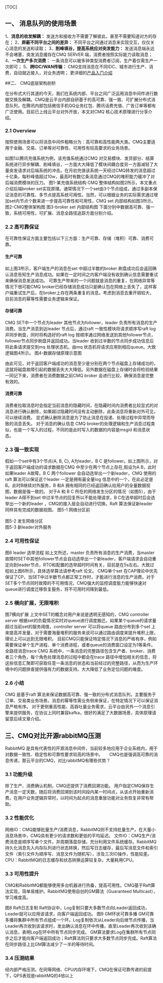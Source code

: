 [TOC]

## 一、	消息队列的使用场景

1、**消息的收发解耦：** 发送方和接收方不需要了解彼此，甚至不需要知道对方的存在；
2、**屏蔽不同平台之间的差异：** 不同平台之间通过消息来实现交互，仅仅关心消息的发送和读取；
3、**削峰填谷，提高系统应对突发能力：** 发送消息端永远不会堵塞，突发消息缓存在CMQ SERVER 端，消费者按照实际能力读取消息；
4、**一次生产多次消费：** 一条消息可以被多钟类型消费者订阅，生产着仅需生产一次即可；
5、**跨IDC/WAN传输：** CMQ支持消息在不同IDC、城市进行生产、消费，自动就近接入，对业务透明；
更详细的[产品入门介绍](http://tcecqpoc.fsphere.cn/doc/product/406/5039)


##二、	CMQ底层架构剖析

在分布式大行其道的今天，我们在系统内部、平台之间广泛运用消息中间件进行数据交换及解耦。CMQ是云平台内部自研基于的高可靠、强一致、可扩展分布式消息队列，在腾讯内部包括微信手机QQ业务红包、腾讯话费充值、广告订单等都有广泛使用。目前已上线云平台对外开放，本文对CMQ 核心技术原理进行分享介绍。
### 2.1 Overview 

按照使用场景可以将消息中间件粗略分为：高可靠和高性能两大类。CMQ主要适用于金融、交易、订单等对可靠性、可用性有较高要求的业务场景。

如图1以腾讯充值系统为例，该充值系统通过CMQ 对交易模块、发货部分、结算系统进行异步解耦、削峰填谷，一方面大大降低了模块间耦合度另一方面减轻了大量突发请求对后端系统的冲击。在月初充值该系统一天经过CMQ转发的消息超过十亿条，每秒峰值超过10w，最高时有数亿条消息通过CMQ的堆积能力缓冲了对后端消费模块的压力。
 [](http://imgcache.tcecqpoc.fsphere.cn/image/mc.qcloudimg.com/static/img/4a83d7744cceddbd97afbfd232c44428/01.png)
图1-某充值系统结构
CMQ 整体结构如图2所示，本文重点介绍后端broker set实现原理。通常情况下一个set由3个节点组成，通过多副本保证消息的可靠性、多节点提高系统可用性。当然，可以根据业务的实际需求通过增加set内节点个数来进一步提高可靠性和可用性，CMQ set 内部结构如图3所示。
 [](http://imgcache.tcecqpoc.fsphere.cn/image/mc.qcloudimg.com/static/img/de45378ee687bc967210be63670236b4/02.png)
图2-CMQ整体架构图
[](http://imgcache.tcecqpoc.fsphere.cn/image/mc.qcloudimg.com/static/img/b491500e2ce701e862e2d7266e832715/03.png) 
图3-broker set 内部结构图
下面分别中数据高可靠、强一致，系统可用性，可扩展、消息全路径追踪方面分别介绍。
### 2.2 高可靠保证
在可靠性保证方面主要包括以下三方面：生产可靠、存储（堆积）可靠、消费可靠。
#### 生产可靠
如上图3所示，客户端生产的消息在set 中超过半数的broker 刷盘成功后会返回确认消息告知生产消息成功。如果在一定时间之内客户端没有收到确认信息需要重试来确保消息发送成功。
可靠生产带来的一个问题就是消息的重复，在网络异常等情况下很可能CMQ broker已经存储消息成功只是确认包在网络上丢失了，这样客户端重试生产后，在broker上存在两条重复的消息。考虑到消息去重开销较大，目前消息的幂等性需要业务逻辑来保证。
#### 存储可靠
CMQ SET中一个节点为leader 其他节点为follower，leader 负责所有消息的生产消费。当生产消息到达leader 节点后，通过raft 一致性模块将请求顺序写raft log 并同步刷盘，同时将构造好的raft log 按顺序通过网络发送到其他follower节点，follower节点同步刷盘并返回成功。当leader 收到过半数的节点同步成功信息后将此条请求提交到mq 处理状态机，由mq 状态机将请求应用到相应queue。大致逻辑图4所示。
 [](http://imgcache.tcecqpoc.fsphere.cn/image/mc.qcloudimg.com/static/img/d3ee244bb55af0792bd588cbfa77d9be/04.png)
图4-数据存储原理示意图

由此可见，对于返回客户端成功的消息至少是分别在两个节点磁盘上存储成功的，这就将磁盘故障引起的数据丢失大大降低。另外数据在磁盘上存储时会将检验结果一同记下来，消费者在消费数据之前CMQ broker 会进行比较，确保消息是完整有效的。
#### 消费可靠
消费者拉取消息时会指定当前消息的隐藏时间，在隐藏时间内消费者比较显式的对消息进行确认删除，如果超过隐藏时间没有主动删除，此条消息将重新对外可见，可以继续消费。
显式确认删除消息是为了防止消息在投递、处理过程中异常而导致的消息丢失。
对于消息的确认信息 CMQ broker的处理逻辑和生产消息过程类似，也是一个写入的过程，不同的是此时写入的数据的内容是msgid 和消息状态。
### 2.3 强一致实现
假如一个set中有3个节点(A, B, C), A为leader，B  C 是follower。如上图所示，对于返回客户端成功的请求数据在CMQ 中至少在两个节点上存在,假设为A  B，此时如果leader A故障，B C 两个follower 会自动选举出一个新leader，CMQ 使用的raft 算法可以保证这个leader 一定是拥有最全量log 信息中的一个，在此必定是B。此时B继续对外服务，B 和A 拥有相同的已经返回确认给用户的全量数据视图，数据是强一致的。
对于A 和 B C 所在的网络发生分区的情况（如图5），由于leader A得不到set 中过半节点的回复所以不能处理请求，B C在选举超时后会选举出一个新的leader ，CMQ的接入层会自动进行切换。Raft 算法保证新leader 同样具有完成的数据视图。
 [](http://imgcache.tcecqpoc.fsphere.cn/image/mc.qcloudimg.com/static/img/93baf968ad724d96d23fef61a256d281/05-1.png)
图5-1 网络分区前   
[](http://imgcache.tcecqpoc.fsphere.cn/image/mc.qcloudimg.com/static/img/215a569c0b6e33ad210063bbc72db630/05-2.png)         
图5-2 发生网络分区      
[](http://imgcache.tcecqpoc.fsphere.cn/image/mc.qcloudimg.com/static/img/8cab123d330321fd596ba3f6d3007b72/05-3.png)
图5-3 新leader对外服务          
### 2.4 可用性保证
 [](http://imgcache.tcecqpoc.fsphere.cn/image/mc.qcloudimg.com/static/img/d3eb9e9e6a178dbf10e6adfb3e74eaca/06.png)
图6 leader 选举流程
如上文所述，master 负责所有消息的生产消费，当master 故障时SET中其他follower节点会自动选举出一个新leader，客户端请求会自动重定向到leader节点，RTO和配置的选举超时时间有关，目前是在5s左右。大致过程如上图6所示，具体选举算法请参考raft 论文。 
CMQ单个set 在CAP理论中优先保证了CP，当SET中过半数节点都正常工作时，才能进行消息的生产消费。对于SET多个节点同时故障的不可用情况，CMQ强大的监控调度能力能够快速对queue进行调度迁移恢复服务，将不可用时间降到最低。
### 2.5 横向扩展，无限堆积
  [](http://imgcache.tcecqpoc.fsphere.cn/image/mc.qcloudimg.com/static/img/a79dbc6a1f33b220835dbf272eb2d67b/07.png)
图7横向扩展
上文中SET的概念对用户来说是透明无感知的，CMQ controller server 根据set的负载情况实时对queue进行调度搬迁。如果某个queue的请求量超过当前set的服务阈值，controller server 可以将queue 路由分布到多个set 上来提高并发量，对于需要海量堆积的服务来说可以通过路由调度来提升堆积上限，理论上可以达到无限堆积。
目前CMQ只能保证特定情况下消息的严格有序，例如需要保证单个生产进程、单个消费进程，或者queue的消费窗口设定为1等条件。
全路径消息trace
CMQ 系统中，一条消息的完整路径包含生产者、broker、消费者三个角色，每个角色处理消息的过程中都会在trace 路径中增加相关的信息，将这些信息汇聚即可获取任意一条消息的状态和当前经过的完整路径，从而为生产环境中的问题排查提供强有力的数据支持。大大降低了业务定位问题的难度。
### 2.6 小结
CMQ 是基于raft 算法来保证数据高可靠、强一致的分布式消息队列，主要服务于订单、交易类业务场景。消息的幂等性需业务侧来保证，在特定情况下可以保证消息严格有序。
对于更侧重高性能、高吞吐量业务需求，云平台由另外一个消息引擎来提供服务，在协议上同时兼容kafka，很好的满足了大数据场景，具体原理请留意后续文章介绍。


## 三、CMQ对比开源rabbitMQ压测

RabbitMQ 是具有代表性的开源消息中间件，当前较多地应用于企业系统内，用于对数据一致性、稳定性和可靠性要求较高的场景中。
　
CMQ也是强调高可靠的消息传递，那云平台的CMQ，对比rabbitMQ有哪些优势？
### 3.1 功能升级
除了生产、消费确认机制，CMQ还提供了消费回溯功能。
用户指定CMQ保存生产消息一定天数，随后将消费回溯到该时间段内某一时间点，从该点开始重新消费。在用户业务逻辑异常时，以时间为起点的消息重放功能对业务恢复非常有帮助。
### 3.2 性能优化
网络IO：CMQ能够批量生产/消费消息，RabbitMQ则不支持批量生产。在大量小消息场景中，CMQ具有更少的请求数和更低的平均延迟。
文件IO：CMQ生产/消费消息是顺序写单个文件，并周期落盘存储，充分利用文件系统缓存。RabbitMQ持久化消息先入内存队列进行状态转换，然后写日志缓存，最后写消息文件和索引文件（索引文件为顺序写、消息文件为随机写），涉及三次IO操作，性能较差。
CPU：RabbitMQ的日志缓存和状态转换运算较复杂，大量耗用CPU。
### 3.3 可用性提升
CMQ和RabbitMQ都能够使用多台机器进行热备，提高可用性。CMQ基于Raft算法实现，简单易维护。RabbitMQ使用自创的GM算法（Guaranteed Multicast），学习难度高。

 [](http://imgcache.tcecqpoc.fsphere.cn/image/mc.qcloudimg.com/static/img/4b8606aba5db68bbf506543785afe749/08.png)
图8  Raft日志复制
Raft协议中，Log复制只要大多数节点向Leader返回成功，Leader就可以应用该请求，向客户端返回成功。
[](http://imgcache.tcecqpoc.fsphere.cn/image/mc.qcloudimg.com/static/img/2bcb96730a47dc4d10b83e262a99e24c/09.png)
图9  GM环状可靠多播
GM可靠多播将集群中所有节点组成一个环。Log复制依次从Leader向后继节点传播，当Leader再次收到该请求时，发出确认消息在环中传播，直至Leader再次收到该确认消息，表明Log在环中所有节点同步完成。
GM算法要求Log在集群所有节点同步之后才能向客户端返回成功；Raft算法则只要求大多数节点同步完成。Raft算法在同步路径上比GM算法减少了一半的等待时间。
### 3.4 压测结果
经内部严格压测，在同等网络、CPU内存环境下，CMQ在保证可靠传递的前提下，QPS表现是rabbitMQ的4倍以上